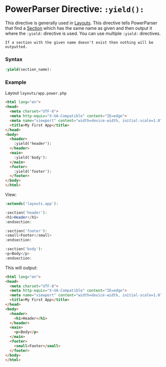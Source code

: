 # PowerParser Directive: `:yield():`

This directive is generally used in [Layouts](../layouts/). This directive tells PowerParser that find a [Section](../powerparser_directive_section/) which has the same name as given and then output it where the `:yield:` directive is used. You can use multiple `:yield:` directives.

<div class="alert alert-warning">
    <span class="icon alert-icon"></span>

    If a section with the given name doesn't exist then nothing will be outputted.
</div>

### Syntax

```php
:yield(section_name):
```

### Example

Layout `layouts/app.power.php`
```html
<html lang="en">
<head>
  <meta charset="UTF-8">
  <meta http-equiv="X-UA-Compatible" content="IE=edge">
  <meta name="viewport" content="width=device-width, initial-scale=1.0">
  <title>My First App</title>
</head>
<body>
  <header>
    :yield('header'):
  </header>
  <main>
    :yield('body'):
  </main>
  <footer>
    :yield('footer'):
  </footer>
</body>
</html>
```

View:

```php
:extends('layouts.app'):

:section('header'):
<h1>Header</h1>
:endsection:

:section('footer'):
<small>Footer</small>
:endsection:

:section('body'):
<p>Body</p>
:endsection:
```

This will output:

```html
<html lang="en">
<head>
  <meta charset="UTF-8">
  <meta http-equiv="X-UA-Compatible" content="IE=edge">
  <meta name="viewport" content="width=device-width, initial-scale=1.0">
  <title>My First App</title>
</head>
<body>
  <header>
    <h1>Header</h1>
  </header>
  <main>
    <p>Body</p>
  </main>
  <footer>
    <small>Footer</small>
  </footer>
</body>
</html>
```